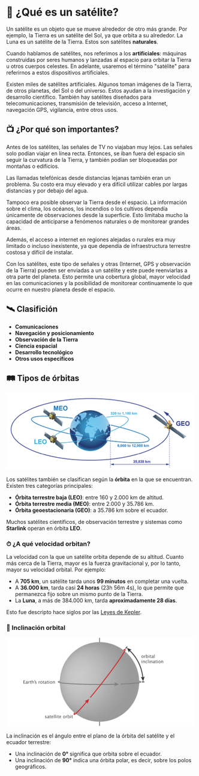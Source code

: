# 🤔 ¿Qué es un satélite?

Un satélite es un objeto que se mueve alrededor de otro más grande. Por ejemplo, la Tierra es un satélite del Sol, ya que orbita a su alrededor. La Luna es un satélite de la Tierra. Estos son satélites **naturales**.

Cuando hablamos de satélites, nos referimos a los **artificiales**: máquinas construidas por seres humanos y lanzadas al espacio para orbitar la Tierra u otros cuerpos celestes. En adelante, usaremos el término "satélite" para referirnos a estos dispositivos artificiales.

Existen miles de satélites artificiales. Algunos toman imágenes de la Tierra, de otros planetas, del Sol o del universo. Estos ayudan a la investigación y desarrollo científico. También hay satélites diseñados para telecomunicaciones, transmisión de televisión, acceso a Internet, navegación GPS, vigilancia, entre otros usos.

## 📺 ¿Por qué son importantes?

Antes de los satélites, las señales de TV no viajaban muy lejos. Las señales solo podían viajar en línea recta. Entonces, se iban fuera del espacio sin seguir la curvatura de la Tierra, y también podían ser bloqueadas por montañas o edificios.

Las llamadas telefónicas desde distancias lejanas también eran un problema. Su costo era muy elevado y era difícil utilizar cables por largas distancias y por debajo del agua.

Tampoco era posible observar la Tierra desde el espacio. La información sobre el clima, los océanos, los incendios o los cultivos dependía únicamente de observaciones desde la superficie. Esto limitaba mucho la capacidad de anticiparse a fenómenos naturales o de monitorear grandes áreas.

Además, el acceso a internet en regiones alejadas o rurales era muy limitado o incluso inexistente, ya que dependía de infraestructura terrestre costosa y difícil de instalar.

Con los satélites, este tipo de señales y otras (Internet, GPS y observación de la Tierra) pueden ser enviadas a un satélite y este puede reenviarlas a otra parte del planeta. Esto permite una cobertura global, mayor velocidad en las comunicaciones y la posibilidad de monitorear continuamente lo que ocurre en nuestro planeta desde el espacio.

## 🛰 Clasifición 

* **Comunicaciones**
* **Navegación y posicionamiento**
* **Observación de la Tierra**
* **Ciencia espacial**
* **Desarrollo tecnológico**
* **Otros usos específicos**

## 🛤️ Tipos de órbitas

<img src="data/images/orbitas.png" alt="Órbitas LEO, MEO y GEO" width="500"/>

Los satélites también se clasifican según la **órbita** en la que se encuentran. Existen tres categorías principales:

* **Órbita terrestre baja (LEO)**: entre 160 y 2.000 km de altitud.
* **Órbita terrestre media (MEO)**: entre 2.000 y 35.786 km.
* **Órbita geoestacionaria (GEO)**: a 35.786 km sobre el ecuador.

Muchos satélites científicos, de observación terrestre y sistemas como **Starlink** operan en órbita **LEO**. 

### ⏱ ¿A qué velocidad orbitan?

La velocidad con la que un satélite orbita depende de su altitud. Cuanto más cerca de la Tierra, mayor es la fuerza gravitacional y, por lo tanto, mayor su velocidad orbital. Por ejemplo:

* A **705 km**, un satélite tarda unos **99 minutos** en completar una vuelta.
* A **36.000 km**, tarda casi **24 horas** (23h 56m 4s), lo que permite que permanezca fijo sobre un mismo punto de la Tierra.
* La **Luna**, a más de 384.000 km, tarda **aproximadamente 28 días**.

Esto fue descripto hace siglos por las [Leyes de Kepler](https://es.wikipedia.org/wiki/Leyes_de_Kepler).

### 🧭 Inclinación orbital

<img src="data/images/inclinacion.png" alt="Órbitas LEO, MEO y GEO" width="500"/>

La inclinación es el ángulo entre el plano de la órbita del satélite y el ecuador terrestre:

* Una inclinación de **0°** significa que orbita sobre el ecuador.
* Una inclinación de **90°** indica una órbita polar, es decir, sobre los polos geográficos.

